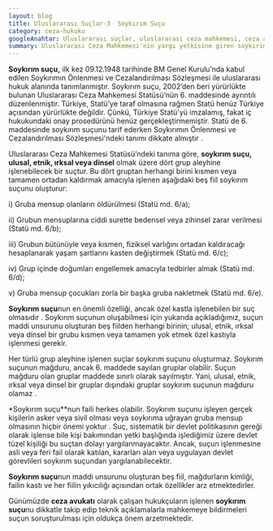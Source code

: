 ```yaml
---
layout: blog
title: Uluslararası Suçlar-3  Soykırım Suçu
category: ceza-hukuku
googleAnahtar: Uluslararası suçlar, uluslararası ceza mahkemesi, ceza avukatı, soykırım suçu, soykırım suçları, ataköy avukat, ağır ceza avukatı, bakırköy avukat, istanbul avukat
summary: Uluslararası Ceza Mahkemesi'nin yargı yetkisine giren soykırım suçu hakkında kısa bir yazı.
---
```


	
**Soykırım suçu,** ilk kez 09.12.1948 tarihinde BM Genel Kurulu’nda kabul edilen Soykırımın Önlenmesi ve Cezalandırılması Sözleşmesi  ile uluslararası hukuk alanında tanımlanmıştır. Soykırım suçu, 2002’den beri yürürlükte bulunan Uluslararası Ceza Mahkemesi Statüsü’nün 6. maddesinde ayrıntılı düzenlenmiştir. Türkiye, Statü’ye taraf olmasına rağmen Statü henüz Türkiye açısından yürürlükte değildir. Çünkü, Türkiye Statü’yü imzalamış, fakat iç hukukundaki onay prosedürünü henüz gerçekleştirmemiştir. Statü de 6. maddesinde soykırım suçunu tarif ederken Soykırımın Önlenmesi ve Cezalandırılması Sözleşmesi'ndeki tanımı dikkate almıştır . 

Uluslararası Ceza Mahkemesi Statüsü’ndeki tanıma göre, **soykırım suçu, ulusal, etnik, ırksal veya dinsel** olmak üzere dört grup aleyhine işlenebilecek bir suçtur. Bu dört gruptan herhangi birini kısmen veya tamamen ortadan kaldırmak amacıyla işlenen aşağıdaki beş fiil soykırım suçunu oluşturur:

i) Gruba mensup olanların öldürülmesi (Statü md. 6/a); 

ii) Grubun mensuplarına ciddi surette bedensel veya zihinsel zarar verilmesi (Statü md. 6/b);

iii) Grubun bütünüyle veya kısmen, fiziksel varlığını ortadan kaldıracağı hesaplanarak yaşam şartlarını kasten değiştirmek (Statü md. 6/c); 

iv) Grup içinde doğumları engellemek amacıyla tedbirler almak (Statü md. 6/d); 

v) Gruba mensup çocukları zorla bir başka gruba nakletmek (Statü md. 6/e).

**Soykırım suçu**nun en önemli özelliği, ancak özel kastla işlenebilen bir suç olmasıdır . Soykırım suçunun oluşabilmesi için yukarıda açıkladığımız, suçun maddi unsurunu oluşturan beş fiilden herhangi birinin; ulusal, etnik, ırksal veya dinsel bir grubu kısmen veya tamamen yok etmek özel kastıyla işlenmesi gerekir. 

Her türlü grup aleyhine işlenen suçlar soykırım suçunu oluşturmaz. Soykırım suçunun mağduru, ancak 6. maddede sayılan gruplar olabilir. Suçun mağduru olan gruplar maddede sınırlı olarak sayılmıştır. Yani, ulusal, etnik, ırksal veya dinsel bir gruplar dışındaki gruplar soykırım suçunun mağduru olamaz .

*Soykırım suçu**nun faili herkes olabilir. Soykırım suçunu işleyen gerçek kişilerin asker veya sivil olması veya soykırıma uğrayan gruba mensup olmasının hiçbir önemi yoktur . Suç, sistematik bir devlet politikasının gereği olarak işlense bile kişi bakımından yetki başlığında işlediğimiz üzere devlet tüzel kişiliği bu suçtan dolayı yargılanmayacaktır. Ancak, suçun işlenmesine asli veya feri fail olarak katılan, kararları alan veya uygulayan devlet görevlileri soykırım suçundan yargılanabilecektir.	

**Soykırım suçu**nun maddi unsurunu oluşturan beş fiil, mağdurların kimliği, failin kastı ve her fiilin yıkıcılığı açısından ortak özellikler arz etmektedirler.

Günümüzde **ceza avukatı** olarak çalışan hukukçuların işlenen **soykırım suçu**nu dikkatle takip edip  teknik açıklamalarla mahkemeye bildirmeleri suçun soruşturulması için oldukça önem arzetmektedir.


